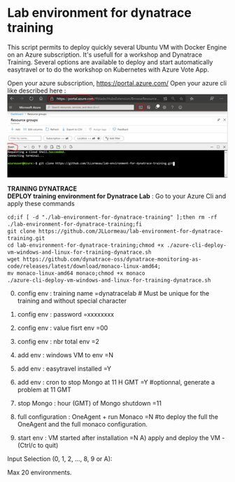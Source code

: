 # Lab environment for dynatrace training
This script permits to deploy quickly several Ubuntu VM with Docker Engine on an Azure subscription. It's usefull for a workshop and Dynatrace Training. Several options are available to deploy and start automatically easytravel or to do the workshop on Kubernetes with Azure Vote App. 

Open your azure subscription, https://portal.azure.com/ 
Open your azure cli like described here :  
![cli-azure](cli-azure.png)


**TRAINING DYNATRACE**  
**DEPLOY training environment for Dynatrace Lab** : Go to your Azure Cli and apply these commands
   
    cd;if [ -d "./lab-environment-for-dynatrace-training" ];then rm -rf ./lab-environment-for-dynatrace-training;fi
    git clone https://github.com/JLLormeau/lab-environment-for-dynatrace-training.git
    cd lab-environment-for-dynatrace-training;chmod +x ./azure-cli-deploy-vm-windows-and-linux-for-training-dynatrace.sh
    wget https://github.com/dynatrace-oss/dynatrace-monitoring-as-code/releases/latest/download/monaco-linux-amd64;
    mv monaco-linux-amd64 monaco;chmod +x monaco
    ./azure-cli-deploy-vm-windows-and-linux-for-training-dynatrace.sh
      

0) config env : training name                          =dynatracelab<customer>  # Must be unique for the training and without special character  
1) config env : password                               =xxxxxxxx
2) config env : value fisrt env                        =00                      
3) config env : nbr total env                          =2
4) add env : windows VM to env                         =N  
5) add env : easytravel installed                      =Y  
6) add env : cron to stop Mongo at 11 H GMT            =Y  #optionnal, generate a problem at 11 GMT  
7) stop Mongo : hour (GMT) of Mongo shutdown           =11 
8) full configuration : OneAgent + run Monaco          =N  #to deploy the full the OneAgent and the full monaco configuration. 
   
9) start env : VM started after installation           =N
A) apply and deploy the VM - (Ctrl/c to quit)

Input Selection (0, 1, 2, ..., 8, 9  or A):

Max 20 environments.


